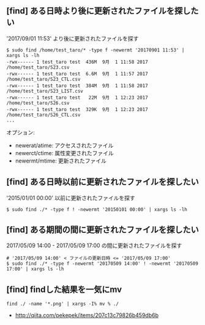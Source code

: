 ## [find] ある日時より後に更新されたファイルを探したい
'2017/09/01 11:53' より後に更新されたファイルを探す
```
$ sudo find /home/test_taro/* -type f -newermt '20170901 11:53' | xargs ls -lh
-rwx------ 1 test_taro test  436M  9月  1 11:58 2017 /home/test_taro/S23.csv
-rwx------ 1 test_taro test  6.6M  9月  1 11:57 2017 /home/test_taro/S23_CTL.csv
-rwx------ 1 test_taro test  384M  9月  1 11:58 2017 /home/test_taro/S23_LIST.csv
-rwx------ 1 test_taro test   22M  9月  1 12:23 2017 /home/test_taro/S26.csv
-rwx------ 1 test_taro test  329K  9月  1 12:23 2017 /home/test_taro/S26_CTL.csv
...
```

オプション:
- newerat/atime: アクセスされたファイル
- newerct/ctime: 属性変更されたファイル
- newermt/mtime: 更新されたファイル


## [find] ある日時以前に更新されたファイルを探したい
'2015/01/01 00:00' 以前に更新されたファイルを探す 
```
$ sudo find ./* -type f ! -newermt '20150101 00:00' | xargs ls -lh

```


## [find] ある期間の間に更新されたファイルを探したい
2017/05/09 14:00 - 2017/05/09 17:00 の間に更新されたファイルを探す
```
# '2017/05/09 14:00' < ファイルの更新日時 <= '2017/05/09 17:00'
$ sudo find ./* -type f -newermt '20170509 14:00' ! -newermt '20170509 17:00' | xargs ls -lh
```


## [find] findした結果を一気にmv
```
find ./ -name '*.png' | xargs -I% mv % ./
```
- http://qiita.com/pekepek/items/207c13c79826b459db6b



